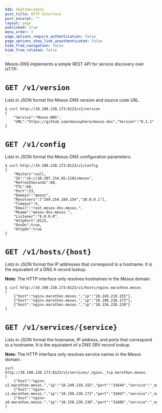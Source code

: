 ```yaml
---
UID: 56df3deca5b21
post_title: HTTP Interface
post_excerpt: ""
layout: page
published: true
menu_order: 3
page_options_require_authentication: false
page_options_show_link_unauthenticated: false
hide_from_navigation: false
hide_from_related: false
---
```

<p>Mesos-DNS implements a simple REST API for service discovery over HTTP:</p>

<h1><a name="get-version"></a><code>GET /v1/version</code></h1>

<p>Lists in JSON format the Mesos-DNS version and source code URL.</p>

<pre><code>$ curl http://10.190.238.173:8123/v1/version
{
    "Service":"Mesos-DNS",
    "URL":"https://github.com/mesosphere/mesos-dns","Version":"0.1.1"
}
</code></pre>

<h1><a name="get-config"></a><code>GET /v1/config</code></h1>

<p>Lists in JSON format the Mesos-DNS configuration parameters.</p>

<pre><code>$ curl http://10.190.238.173:8123/v1/config
{
    "Masters":null,
    "Zk":"zk://10.207.154.85:2181/mesos",
    "RefreshSeconds":60,
    "TTL":60,
    "Port":53,
    "Domain":"mesos",
    "Resolvers":["169.254.169.254","10.0.0.1"],
    "Timeout":5,
    "Email":"root.mesos-dns.mesos.",
    "Mname":"mesos-dns.mesos.",
    "Listener":"0.0.0.0",
    "HttpPort":8123,
    "DnsOn":true,
    "HttpOn":true
}
</code></pre>

<h1><a name="get-hosts"></a><code>GET /v1/hosts/{host}</code></h1>

<p>Lists in JSON format the IP addresses that correspond to a hostname. It is the equivalent of a DNS A record lookup.</p>

<p><strong>Note:</strong> The HTTP interface only resolves hostnames in the Mesos domain.</p>

<pre><code>$ curl http://10.190.238.173:8123/v1/hosts/nginx.marathon.mesos
[
    {"host":"nginx.marathon.mesos.","ip":"10.249.219.155"},
    {"host":"nginx.marathon.mesos.","ip":"10.190.238.173"},
    {"host":"nginx.marathon.mesos.","ip":"10.156.230.230"}
]
</code></pre>

<h1><a name="get-service"></a><code>GET /v1/services/{service}</code></h1>

<p>Lists in JSON format the hostname, IP address, and ports that correspond to a hostname. It is the equivalent of a DNS SRV record lookup.</p>

<p><strong>Note:</strong> The HTTP interface only resolves service names in the Mesos domain.</p>

<pre><code>curl http://10.190.238.173:8123/v1/services/_nginx._tcp.marathon.mesos.
[
    {"host":"nginx-s2.marathon.mesos.","ip":"10.249.219.155","port":"31644","service":"_nginx._tcp.marathon.mesos."},
    {"host":"nginx-s1.marathon.mesos.","ip":"10.190.238.173","port":"31667","service":"_nginx._tcp.marathon.mesos."},
    {"host":"nginx-s0.marathon.mesos.","ip":"10.156.230.230","port":"31880","service":"_nginx._tcp.marathon.mesos."}
]
</code></pre>